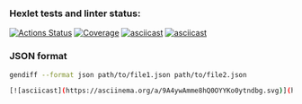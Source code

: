 ### Hexlet tests and linter status:
[![Actions Status](https://github.com/bahhteek/frontend-project-46/actions/workflows/hexlet-check.yml/badge.svg)](https://github.com/bahhteek/frontend-project-46/actions)
[![Coverage](https://sonarcloud.io/api/project_badges/measure?project=bahhteek_frontend-project-46&metric=coverage)](https://sonarcloud.io/summary/new_code?id=bahhteek_frontend-project-46)
[![asciicast](https://asciinema.org/a/Ok3CLvmINIVp5CTJa6q4BvfbC.svg)](https://asciinema.org/a/Ok3CLvmINIVp5CTJa6q4BvfbC)
[![asciicast](https://asciinema.org/a/94MgLqsmNVjb5Ae4jasl8OYF1.svg)](https://asciinema.org/a/94MgLqsmNVjb5Ae4jasl8OYF1)

### JSON format

```bash
gendiff --format json path/to/file1.json path/to/file2.json

[![asciicast](https://asciinema.org/a/9A4ywAmme8hQ0OYYKo0ytndbg.svg)](https://asciinema.org/a/9A4ywAmme8hQ0OYYKo0ytndbg)